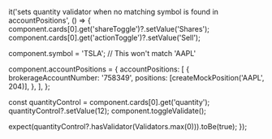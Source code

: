 it('sets quantity validator when no matching symbol is found in accountPositions', () => {
  component.cards[0].get('shareToggle')?.setValue('Shares');
  component.cards[0].get('actionToggle')?.setValue('Sell');

  component.symbol = 'TSLA'; // This won't match 'AAPL'

  component.accountPositions = {
    accountPositions: [
      {
        brokerageAccountNumber: '758349',
        positions: [createMockPosition('AAPL', 204)],
      },
    ],
  };

  const quantityControl = component.cards[0].get('quantity');
  quantityControl?.setValue(12);
  component.toggleValidate();

  expect(quantityControl?.hasValidator(Validators.max(0))).toBe(true);
});